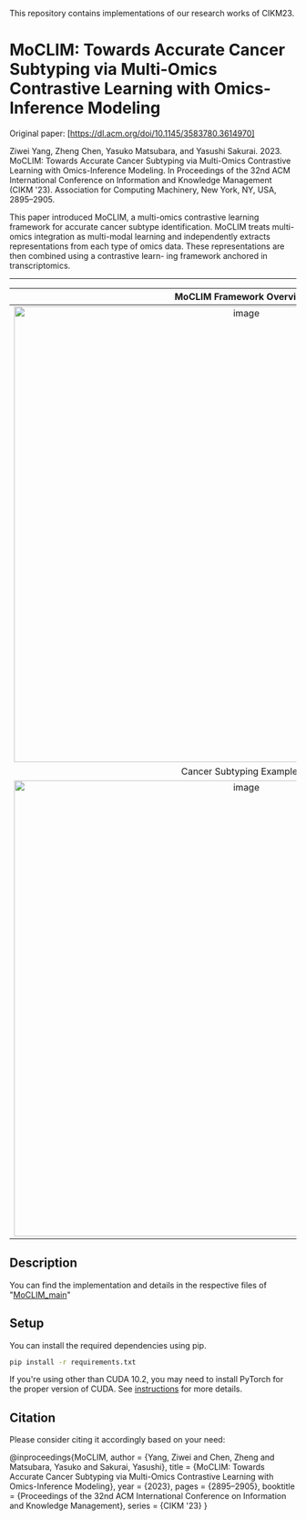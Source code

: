 This repository contains implementations of our research works of CIKM23.


# MoCLIM: Towards Accurate Cancer Subtyping via Multi-Omics Contrastive Learning with Omics-Inference Modeling
Original paper: [https://dl.acm.org/doi/10.1145/3583780.3614970]

Ziwei Yang, Zheng Chen, Yasuko Matsubara, and Yasushi Sakurai. 2023. MoCLIM: Towards Accurate Cancer Subtyping via Multi-Omics Contrastive Learning with Omics-Inference Modeling. In Proceedings of the 32nd ACM International Conference on Information and Knowledge Management (CIKM '23). Association for Computing Machinery, New York, NY, USA, 2895–2905. 

This paper introduced MoCLIM, a multi-omics contrastive learning framework for accurate cancer subtype identification. MoCLIM treats multi-omics integration as multi-modal learning and independently extracts representations from each type of omics data. These representations are then combined using a contrastive learn- ing framework anchored in transcriptomics.

---------------------------------------------------------------------------------------------------------------------


MoCLIM Framework Overview|
:-------------------------:|
| <img width="800" alt="image" src="https://github.com/yangziwei96/MoCLIM/blob/main/OV.png">
Cancer Subtyping Examples|
| <img width="800" alt="image" src="https://github.com/yangziwei96/MoCLIM/blob/main/6_subtype.png">



## Description

You can find the implementation and details in the respective files of "[MoCLIM_main](https://github.com/yangziwei96/CIKM23/blob/main/MoCLIM_main.ipynb)" 



## Setup

You can install the required dependencies using pip.

```bash
pip install -r requirements.txt
```

If you're using other than CUDA 10.2, you may need to install PyTorch for the proper version of CUDA. See [instructions](https://pytorch.org/get-started/locally/) for more details.



## Citation
Please consider citing it accordingly based on your need:

@inproceedings{MoCLIM,
author = {Yang, Ziwei and Chen, Zheng and Matsubara, Yasuko and Sakurai, Yasushi},
title = {MoCLIM: Towards Accurate Cancer Subtyping via Multi-Omics Contrastive Learning with Omics-Inference Modeling},
year = {2023},
pages = {2895–2905},
booktitle = {Proceedings of the 32nd ACM International Conference on Information and Knowledge Management},
series = {CIKM '23}
}









